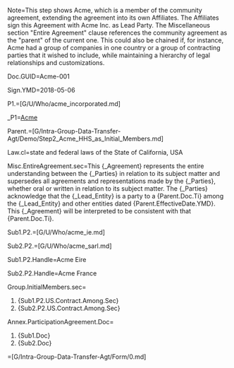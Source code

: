 Note=This step shows Acme, which is a member of the community agreement, extending the agreement into its own Affiliates.  The Affiliates sign this Agreement with Acme Inc. as Lead Party.  The Miscellaneous section "Entire Agreement" clause references the community agreement as the "parent" of the current one.  This could also be chained if, for instance, Acme had a group of companies in one country or a group of contracting parties that it wished to include, while maintaining a hierarchy of legal relationships and customizations. 

Doc.GUID=Acme-001

Sign.YMD=2018-05-06

P1.=[G/U/Who/acme_incorporated.md]

_P1=<a href="#P1.Handle" class="definedterm">Acme</a>

Parent.=[G/Intra-Group-Data-Transfer-Agt/Demo/Step2_Acme_HHS_as_Initial_Members.md]

Law.cl=state and federal laws of the State of California, USA

Misc.EntireAgreement.sec=This {_Agreement} represents the entire understanding between the {_Parties} in relation to its subject matter and supersedes all agreements and representations made by the {_Parties}, whether oral or written in relation to its subject matter.  The {_Parties} acknowledge that the {_Lead_Entity} is a party to a {Parent.Doc.Ti} among the {_Lead_Entity} and other entities dated {Parent.EffectiveDate.YMD}.  This {_Agreement} will be interpreted to be consistent with that {Parent.Doc.Ti}.

Sub1.P2.=[G/U/Who/acme_ie.md]

Sub2.P2.=[G/U/Who/acme_sarl.md]

Sub1.P2.Handle=Acme Eire

Sub2.P2.Handle=Acme France

Group.InitialMembers.sec=<ol><li>{Sub1.P2.US.Contract.Among.Sec}<li>{Sub2.P2.US.Contract.Among.Sec}</ol>

Annex.ParticipationAgreement.Doc=<ol><li>{Sub1.Doc}<li>{Sub2.Doc}</ol>

=[G/Intra-Group-Data-Transfer-Agt/Form/0.md]
